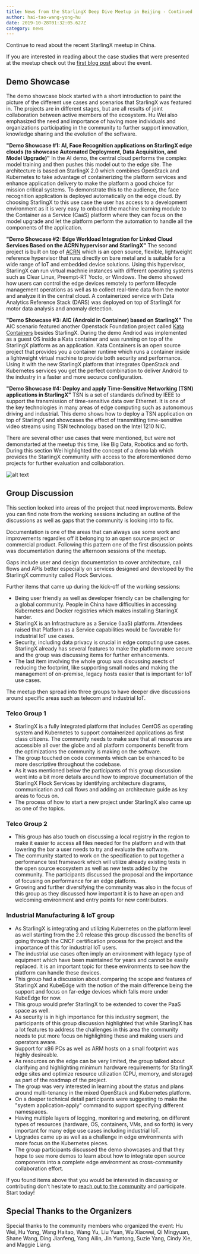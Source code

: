 ```yaml
---
title: News from the StarlingX Deep Dive Meetup in Beijing - Continued
author: hai-tao-wang-yong-hu
date: 2019-10-28T01:32:05.627Z
category: news
---
```


Continue to read about the recent StarlingX meetup in China. <!-- more -->

If you are interested in reading about the case studies that were presented at the meetup check out the [first blog post](https://www.starlingx.io/blog/starlingx-meetup-september-2019.html) about the event.

## Demo Showcase
The demo showcase block started with a short introduction to paint the picture of the different use cases and scenarios that StarlingX was featured in. The projects are in different stages, but are all results of joint collaboration between active members of the ecosystem. Hu Wei also emphasized the need and importance of having more individuals and organizations participating in the community to further support innovation, knowledge sharing and the evolution of the software.

**"Demo Showcase #1: AI, Face Recognition applications on StarlingX edge clouds (to showcase Automated Deployment, Data Acquisition, and Model Upgrade)"**
In the AI demo, the central cloud performs the complex model training and then pushes this model out to the edge site. The architecture is based on StarlingX 2.0 which combines OpenStack and Kubernetes to take advantage of containerizing the platform services and enhance application delivery to make the platform a good choice for mission critical systems. To demonstrate this to the audience, the face recognition application is deployed automatically on the edge cloud. By choosing StarlingX to this use case the user has access to a development environment as it is very easy to onboard the machine learning module to the Container as a Service (CaaS) platform where they can focus on the model upgrade and let the platform perform the automation to handle all the components of the application.

**"Demo Showcase #2: Edge Workload Integration for Linked Cloud Services Based on the ACRN hypervisor and StarlingX"**
The second project is built on top of [ACRN](https://projectacrn.org) which is an open source, flexible, lightweight reference hypervisor that runs directly on bare metal and is suitable for a wide range of IoT and embedded device solutions. Using this hypervisor, StarlingX can run virtual machnie instances with different operating systems such as Clear Linux, Preempt-RT Yocto, or Windows. The demo showed how users can control the edge devices remotely to perform lifecycle management operations as well as to collect real-time data from the motor and analyze it in the central cloud. A containerized service with Data Analytics Reference Stack (DARS) was deployed on top of StarlingX for motor data analysis and anomaly detection.

**"Demo Showcase #3: AIC (Android in Container) based on StarlingX"**
The AIC scenario featured another Openstack Foundation project called [Kata Containers](https://katacontainers.io) besides StarlingX. During the demo Andriod was implemented as a guest OS inside a Kata container and was running on top of the StarlingX platform as an application. Kata Containers is an open source project that provides you a container runtime which runs a container inside a lightweight virtual machine to provide both security and performance. Using it with the new StarlingX platform that integrates OpenStack and Kubernetes services you get the perfect combination to deliver Android to the industry in a faster and more securce configuration.

**"Demo Showcase #4: Deploy and apply Time-Sensitive Networking (TSN) applications in StarlingX"**
TSN is a set of standards defined by IEEE to support the transmission of time-sensitive data over Ethernet. It is one of the key technologies in many areas of edge computing such as autonomous driving and industrial. This demo shows how to deploy a TSN application on top of StarlingX and showcases the effect of transmitting time-sensitive video streams using TSN technology based on the Intel 1210 NIC.

There are several other use cases that were mentioned, but were not demonstarted at the meetup this time, like Big Data, Robotics and so forth. During this section Wei highlighted the concept of a demo lab which provides the StarlingX community with access to the aforementioned demo projects for further evaluation and collaboration.

![alt text](/images/stx-beijing-meetup-september-2.png)

## Group Discussion

This section looked into areas of the project that need improvements. Below you can find note from the working sessions including an outline of the discussions as well as gaps that the community is looking into to fix.

Documentation is one of the areas that can always use some work and improvements regardles off it belonging to an open source project or commercial product. Following this pattern one of the first discussion points was documentation during the afternoon sessions of the meetup.

Gaps include user and design documentation to cover architecture, call flows and APIs better especially on services designed and developed by the StarlingX community called Flock Services. 

Further items that came up during the kick-off of the working sessions:

- Being user friendly as well as developer friendly can be challenging for a global community. People in China have difficulties in accessing Kubernetes and Docker registries which makes installing StarlingX harder.
- StarlingX is an Infrastructure as a Service (IaaS) platform. Attendees raised that Platform as a Service capabilities would be favorable for industrial IoT use cases.
- Security, including data privacy is crucial in edge computing use cases. StarlingX already has several features to make the platform more secure and the group was discussing items for further enhancements.
- The last item involving the whole group was discussing asects of reducing the footprint, like supporting small nodes and making the management of on-premise, legacy hosts easier that is important for IoT use cases.

The meetup then spread into three groups to have deeper dive discussions around specific areas such as telecom and industrial IoT.
 
### Telco Group 1

- StarlingX is a fully integrated platform that includes CentOS as operating system and Kubernetes to support containerized applications as first class citizens. The community needs to make sure that all resources are accessible all over the globe and all platform components benefit from the optimizations the community is making on the software.
- The group touched on code comments which can be enhanced to be more descriptive throughout the codebase.
- As it was mentioned below the participants of this group discussion went into a bit more details around how to improve documentation of the StarlingX Flock Services by identifying architecture diagrams, communication and call flows and adding an architecture guide as key areas to focus on.
- The process of how to start a new project under StarlingX also came up as one of the topics.

### Telco Group 2

- This group has also touch on discussing a local registry in the region to make it easier to access all files needed for the platform and with that lowering the bar a user needs to try and evaluate the software.
- The community started to work on the specification to put together a performance test framework which will utilize already existing tests in the open source ecosystem as well as new tests added by the community. The participants discussed the proposal and the importance of focusing on performance for an edge platform.
- Growing and further diversifying the community was also in the focus of this group as they discussed how important it is to have an open and welcoming environment and entry points for new contributors.

### Industrial Manufacturing & IoT group

- As StarlingX is integrating and utilizing Kubernetes on the platform level as well starting from the 2.0 release this group discussed the benefits of going through the CNCF certification process for the project and the importance of this for industrial IoT users.
- The industrial use cases often imply an environment with legacy type of equipment which have been maintained for years and cannot be easily replaced. It is an important topic for these environments to see how the platform can handle these devices.
- This group had a discussion about comparing the scope and features of StarlingX and KubeEdge with the notion of the main difference being the support and focus on far-edge devices which falls more under KubeEdge for now.
- This group would prefer StarlingX to be extended to cover the PaaS space as well.
- As security is in high importance for this industry segment, the participants of this group discussion highlighted that while StarlingX has a lot features to address the challenges in this area the community needs to put more focus on highlighting these and making users and operators aware.
- Support for x86 PCs as well as ARM hosts on a small footprint was highly desireable.
- As resources on the edge can be very limited, the group talked about clarifying and highlighting minimum hardware requirements for StarlingX edge sites and optimize resource utilization (CPU, memory, and storage) as part of the roadmap of the project.
- The group was very interested in learning about the status and plans around multi-tenancy in the mixed OpenStack and Kubernetes platform.
- On a deeper technical detail participants were suggesting to make the "system application-apply" command to support specifying different namespaces.
- Having multiple layers of logging, monitoring and metering, on different types of resources (hardware, OS, containers, VMs, and so forth) is very important for many edge use cases including industrial IoT.
- Upgrades came up as well as a challenge in edge environments with more focus on the Kubernetes pieces.
- The group participants discussed the demo showcases and that they hope to see more demos to learn about how to integrate open source components into a complete edge environment as cross-community collaboration effort.

If you found items above that you would be interested in discussing or contributing don't hesitate to [reach out to the community](https://www.starlingx.io/community/) and participate. Start today!

## Special Thanks to the Organizers

Special thanks to the community members who organized the event: Hu Wei, Hu Yong, Wang Haitao, Wang Yu, Liu Yuan, Wu Xiaowei, Qi Mingyuan, Shane Wang, Ding Jianfeng, Yang Ailin, Jin Yuntong, Suzie Yang, Cindy Xie, and Maggie Liang.
